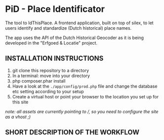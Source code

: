 # PiD - Place Identificator
 
The tool to IdThisPlace.
A frontend application, built on top of silex, to let users identify and standardize (Dutch historical) place names.

The app uses the API of the Dutch Historical Geocoder  as it is being developed in the "Erfgoed & Locatie" project.
 

## INSTALLATION INSTRUCTIONS

1. git clone this repository to a directory
2. In a terminal: move into your directory 
3. php composer.phar install
4. Have a look at the `./app/config/prod.php` file and change the database etc setting according to your setup
5. Create a virtual host or point your browser to the location you set up for this site

_note: all assets are currently pointing to /, so you need to configure the site as a vhost ;)_


## SHORT DESCRIPTION OF THE WORKFLOW

